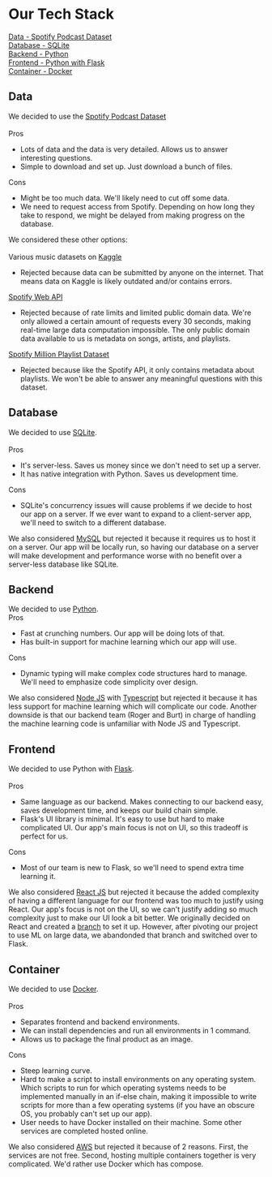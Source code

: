 # Our Tech Stack
[Data - Spotify Podcast Dataset](#data)<br>
[Database - SQLite](#database)<br>
[Backend - Python](#backend)<br>
[Frontend - Python with Flask](#frontend)<br>
[Container - Docker](#container)
## Data
We decided to use the [Spotify Podcast Dataset](https://podcastsdataset.byspotify.com/)<br>
<br>
Pros
- Lots of data and the data is very detailed. Allows us to answer interesting questions.
- Simple to download and set up. Just download a bunch of files.

Cons
- Might be too much data. We'll likely need to cut off some data.
- We need to request access from Spotify. Depending on how long they take to respond, we might be delayed from making progress on the database.

We considered these other options:<br>
<br>
Various music datasets on [Kaggle](https://www.kaggle.com/search?q=music)
- Rejected because data can be submitted by anyone on the internet. That means data on Kaggle is likely outdated and/or contains errors.

[Spotify Web API](https://developer.spotify.com/documentation/web-api/)
- Rejected because of rate limits and limited public domain data. We're only allowed a certain amount of requests every 30 seconds, making real-time large data
computation impossible. The only public domain data available to us is metadata on songs, artists, and playlists.

[Spotify Million Playlist Dataset](https://www.aicrowd.com/challenges/spotify-million-playlist-dataset-challenge)
- Rejected because like the Spotify API, it only contains metadata about playlists. We won't be able to answer any meaningful questions with this dataset.

## Database
We decided to use [SQLite](https://www.sqlite.org/index.html).<br>
<br>
Pros
- It's server-less. Saves us money since we don't need to set up a server.
- It has native integration with Python. Saves us development time.

Cons
- SQLite's concurrency issues will cause problems if we decide to host our app on a server. If we ever want to expand to a client-server app, we'll need to switch
to a different database.

We also considered [MySQL](https://www.mysql.com/) but rejected it because it requires us to host it on a server. Our app will be locally run, so having our
database on a server will make development and performance worse with no benefit over a server-less database like SQLite.

## Backend
We decided to use [Python](https://www.python.org/).<br>
Pros
- Fast at crunching numbers. Our app will be doing lots of that.
- Has built-in support for machine learning which our app will use.

Cons
- Dynamic typing will make complex code structures hard to manage. We'll need to emphasize code simplicity over design.

We also considered [Node JS](https://nodejs.org/en/) with [Typescript](https://www.typescriptlang.org/) but rejected it because it has less support for machine
learning which will complicate our code. Another downside is that our backend team (Roger and Burt) in charge of handling the machine learning code is unfamiliar
with Node JS and Typescript.

## Frontend
We decided to use Python with [Flask](https://flask.palletsprojects.com/en/2.2.x/).<br>
<br>
Pros
- Same language as our backend. Makes connecting to our backend easy, saves development time, and keeps our build chain simple.
- Flask's UI library is minimal. It's easy to use but hard to make complicated UI. Our app's main focus is not on UI, so this tradeoff is perfect for us.

Cons
- Most of our team is new to Flask, so we'll need to spend extra time learning it.

We also considered [React JS](https://reactjs.org/) but rejected it because the added complexity of having a different language for our frontend was too much
to justify using React. Our app's focus is not on the UI, so we can't justify adding so much complexity just to make our UI look a bit better. We originally decided on React and created a [branch](https://github.com/KirillTregubov/csc302/tree/dev-js) to set it up. However, after pivoting our project to use ML on large data, we abandonded that branch and switched over to Flask.

## Container
We decided to use [Docker](https://www.docker.com/).<br>
<br>
Pros
- Separates frontend and backend environments.
- We can install dependencies and run all environments in 1 command.
- Allows us to package the final product as an image.

Cons
- Steep learning curve.
- Hard to make a script to install environments on any operating system. Which scripts to run for which operating systems needs to be implemented manually in an if-else chain, making it impossible to write scripts for more than a few operating systems (if you have an obscure OS, you probably can't set up our app).
- User needs to have Docker installed on their machine. Some other services are completed hosted online.

We also considered [AWS](https://aws.amazon.com/) but rejected it because of 2 reasons. First, the services are not free. Second, hosting multiple containers together is very complicated. We'd rather use Docker which has compose.
